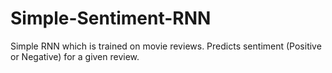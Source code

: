 # Simple-Sentiment-RNN
Simple RNN which is trained on movie reviews. Predicts sentiment 
(Positive or Negative) for a given review.